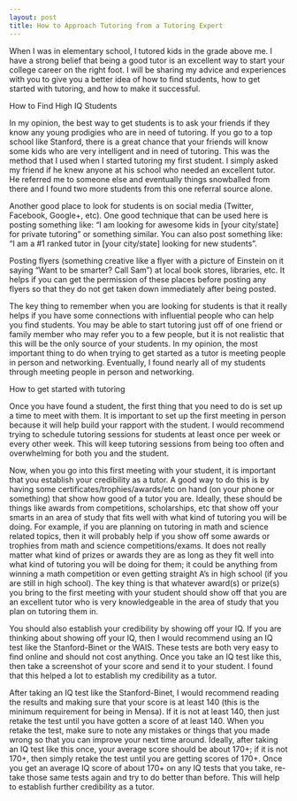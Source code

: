 ```yaml
---
layout: post
title: How to Approach Tutoring from a Tutoring Expert
---
```


When I was in elementary school, I tutored kids in the grade above me. I have a strong belief that being a good tutor is an excellent way to start your college career on the right foot. I will be sharing my advice and experiences with you to give you a better idea of how to find students, how to get started with tutoring, and how to make it successful.

How to Find High IQ Students

In my opinion, the best way to get students is to ask your friends if they know any young prodigies who are in need of tutoring. If you go to a top school like Stanford, there is a great chance that your friends will know some kids who are very intelligent and in need of tutoring. This was the method that I used when I started tutoring my first student. I simply asked my friend if he knew anyone at his school who needed an excellent tutor. He referred me to someone else and eventually things snowballed from there and I found two more students from this one referral source alone.

Another good place to look for students is on social media (Twitter, Facebook, Google+, etc). One good technique that can be used here is posting something like: “I am looking for awesome kids in [your city/state] for private tutoring” or something similar. You can also post something like: “I am a #1 ranked tutor in [your city/state] looking for new students”.

Posting flyers (something creative like a flyer with a picture of Einstein on it saying “Want to be smarter? Call Sam”) at local book stores, libraries, etc. It helps if you can get the permission of these places before posting any flyers so that they do not get taken down immediately after being posted.

The key thing to remember when you are looking for students is that it really helps if you have some connections with influential people who can help you find students. You may be able to start tutoring just off of one friend or family member who may refer you to a few people, but it is not realistic that this will be the only source of your students. In my opinion, the most important thing to do when trying to get started as a tutor is meeting people in person and networking. Eventually, I found nearly all of my students through meeting people in person and networking.

How to get started with tutoring

Once you have found a student, the first thing that you need to do is set up a time to meet with them. It is important to set up the first meeting in person because it will help build your rapport with the student. I would recommend trying to schedule tutoring sessions for students at least once per week or every other week. This will keep tutoring sessions from being too often and overwhelming for both you and the student.

Now, when you go into this first meeting with your student, it is important that you establish your credibility as a tutor. A good way to do this is by having some certificates/trophies/awards/etc on hand (on your phone or something) that show how good of a tutor you are. Ideally, these should be things like awards from competitions, scholarships, etc that show off your smarts in an area of study that fits well with what kind of tutoring you will be doing. For example, if you are planning on tutoring in math and science related topics, then it will probably help if you show off some awards or trophies from math and science competitions/exams. It does not really matter what kind of prizes or awards they are as long as they fit well into what kind of tutoring you will be doing for them; it could be anything from winning a math competition or even getting straight A’s in high school (if you are still in high school). The key thing is that whatever award(s) or prize(s) you bring to the first meeting with your student should show off that you are an excellent tutor who is very knowledgeable in the area of study that you plan on tutoring them in.

You should also establish your credibility by showing off your IQ. If you are thinking about showing off your IQ, then I would recommend using an IQ test like the Stanford-Binet or the WAIS. These tests are both very easy to find online and should not cost anything. Once you take an IQ test like this, then take a screenshot of your score and send it to your student. I found that this helped a lot to establish my credibility as a tutor.

After taking an IQ test like the Stanford-Binet, I would recommend reading the results and making sure that your score is at least 140 (this is the minimum requirement for being in Mensa). If it is not at least 140, then just retake the test until you have gotten a score of at least 140. When you retake the test, make sure to note any mistakes or things that you made wrong so that you can improve your next time around. Ideally, after taking an IQ test like this once, your average score should be about 170+; if it is not 170+, then simply retake the test until you are getting scores of 170+. Once you get an average IQ score of about 170+ on any IQ tests that you take, re-take those same tests again and try to do better than before. This will help to establish further credibility as a tutor.
